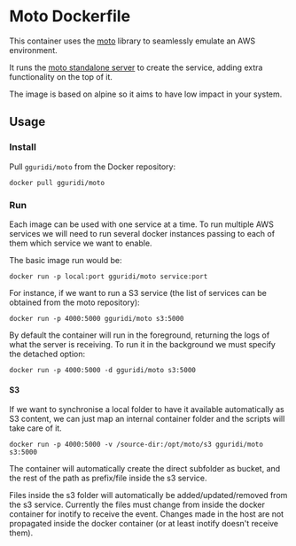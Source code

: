 # Moto Dockerfile

This container uses the [moto](https://github.com/spulec/moto) library to seamlessly emulate an AWS environment.

It runs the [moto standalone server](https://github.com/spulec/moto#stand-alone-server-mode) to create the service, adding extra functionality on the top of it.

The image is based on alpine so it aims to have low impact in your system.

## Usage

### Install

Pull `gguridi/moto` from the Docker repository:

    docker pull gguridi/moto

### Run

Each image can be used with one service at a time. To run multiple AWS services we will need to run several docker instances passing to each of them which service we want to enable.

The basic image run would be:

    docker run -p local:port gguridi/moto service:port

For instance, if we want to run a S3 service (the list of services can be obtained from the moto repository):

    docker run -p 4000:5000 gguridi/moto s3:5000

By default the container will run in the foreground, returning the logs of what the server is receiving. To run it in the background we must specify the detached option:

    docker run -p 4000:5000 -d gguridi/moto s3:5000

#### S3

If we want to synchronise a local folder to have it available automatically as S3 content, we can just map an internal container folder and the scripts will take care of it.

    docker run -p 4000:5000 -v /source-dir:/opt/moto/s3 gguridi/moto s3:5000

The container will automatically create the direct subfolder as bucket, and the rest of the path as prefix/file inside the s3 service.

Files inside the s3 folder will automatically be added/updated/removed from the s3 service. Currently the files must change from inside the docker container for inotify to receive the event. Changes made in the host are not propagated inside the docker container (or at least inotify doesn't receive them).
